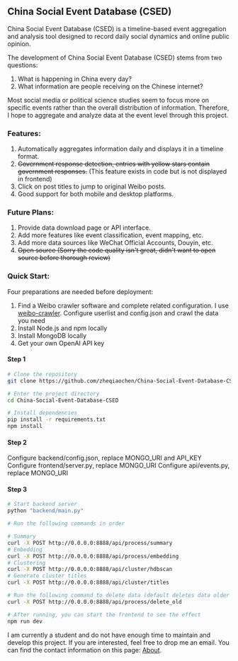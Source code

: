 ## China Social Event Database (CSED)

China Social Event Database (CSED) is a timeline-based event aggregation and analysis tool designed to record daily social dynamics and online public opinion.

The development of China Social Event Database (CSED) stems from two questions:
1. What is happening in China every day?
2. What information are people receiving on the Chinese internet?

Most social media or political science studies seem to focus more on specific events rather than the overall distribution of information. Therefore, I hope to aggregate and analyze data at the event level through this project.

### Features:

1. Automatically aggregates information daily and displays it in a timeline format.
2. ~~Government response detection, entries with yellow stars contain government responses.~~ (This feature exists in code but is not displayed in frontend)
3. Click on post titles to jump to original Weibo posts.
4. Good support for both mobile and desktop platforms.

### Future Plans:

1. Provide data download page or API interface.
2. Add more features like event classification, event mapping, etc.
3. Add more data sources like WeChat Official Accounts, Douyin, etc.
4. ~~Open source (Sorry the code quality isn't great, didn't want to open source before thorough review)~~

### Quick Start:

Four preparations are needed before deployment:
1. Find a Weibo crawler software and complete related configuration. I use [weibo-crawler](https://github.com/dataabc/weibo-crawler). Configure userlist and config.json and crawl the data you need
2. Install Node.js and npm locally
3. Install MongoDB locally
4. Get your own OpenAI API key

#### Step 1
```bash
# Clone the repository
git clone https://github.com/zheqiaochen/China-Social-Event-Database-CSED.git

# Enter the project directory
cd China-Social-Event-Database-CSED

# Install dependencies
pip install -r requirements.txt
npm install
```

#### Step 2

Configure backend/config.json, replace MONGO_URI and API_KEY
Configure frontend/server.py, replace MONGO_URI
Configure api/events.py, replace MONGO_URI

#### Step 3
```bash
# Start backend server
python "backend/main.py"

# Run the following commands in order

# Summary
curl -X POST http://0.0.0.0:8888/api/process/summary
# Embedding
curl -X POST http://0.0.0.0:8888/api/process/embedding
# Clustering
curl -X POST http://0.0.0.0:8888/api/cluster/hdbscan
# Generate cluster titles
curl -X POST http://0.0.0.0:8888/api/cluster/titles

# Run the following command to delete data (default deletes data older than 7 days that failed to be clustered)
curl -X POST http://0.0.0.0:8888/api/process/delete_old

# After running, you can start the frontend to see the effect
npm run dev
```

I am currently a student and do not have enough time to maintain and develop this project. If you are interested, feel free to drop me an email. You can find the contact information on this page: [About](https://zheqiaoc.com/about/).
